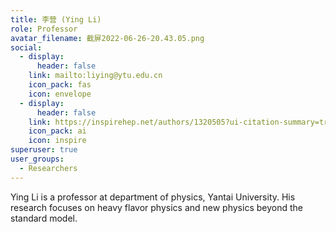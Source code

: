 ```yaml
---
title: 李营 (Ying Li)
role: Professor
avatar_filename: 截屏2022-06-26-20.43.05.png
social:
  - display:
      header: false
    link: mailto:liying@ytu.edu.cn
    icon_pack: fas
    icon: envelope
  - display:
      header: false
    link: https://inspirehep.net/authors/1320505?ui-citation-summary=true
    icon_pack: ai
    icon: inspire
superuser: true
user_groups:
  - Researchers
---
```

Ying Li is a professor at department of physics, Yantai University. His research focuses on heavy flavor physics and new physics beyond the standard model.